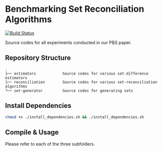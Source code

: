 # Benchmarking Set Reconciliation Algorithms

[![Build Status](https://travis-ci.com/long-gong/reconciliation-benchmark.svg?token=YfqHgcbyJqDSJGqLz6ea&branch=master)](https://travis-ci.com/long-gong/reconciliation-benchmark)

Source codes for all experiments conducted in our PBS paper.

## Repository Structure

    .
    ├── estimators            Source codes for various set-difference estimators
    ├── reconciliation        Source codes for various set-reconciliation algorithms
    └── set-generator         Source codes for generating sets

## Install Dependencies

```bash
chmod +x ./install_dependencies.sh && ./install_dependencies.sh
```

## Compile & Usage

Please refer to each of the three subfolders.